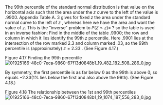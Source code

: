 The 99th percentile of the standard normal distribution is that value on the horizontal axis such that the area under the $z$ curve to the left of the value is .9900. 
Appendix Table A. 3 gives for fixed $z$ the area under the standard normal curve to the left of $z$ , whereas here we have the area and want the value of $z$. 
This is the "inverse" problem to $P\left( {Z \leq z}\right) =$ ? so the table is used in an inverse fashion: Find in the middle of the table .9900; the row and column in which it lies identify the 99th $z$ percentile. 
Here .9901 lies at the intersection of the row marked 2.3 and column marked .03, so the 99th percentile is (approximately) $z = {2.33}$ . (See Figure 4.17.) 

Figure 4.17 
Finding the 99th percentile
![01925166-48c0-7eca-9860-67f13d0848b1_19_482_182_508_286_0.jpg](images/01925166-48c0-7eca-9860-67f13d0848b1_19_482_182_508_286_0.jpg)

By symmetry, the first percentile is as far below 0 as the 99th is above 0, so equals $- {2.33}(1\%$ lies below the first and also above the 99th). (See Figure 4.18.) 

Figure 4.18 
The relationship between the 1st and 99th percentiles
![01925166-48c0-7eca-9860-67f13d0848b1_19_1074_187_556_283_0.jpg](images/01925166-48c0-7eca-9860-67f13d0848b1_19_1074_187_556_283_0.jpg)
